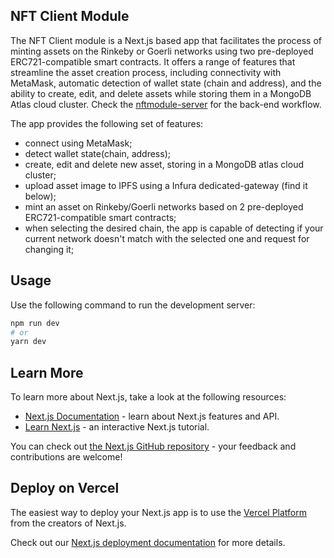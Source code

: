 ## NFT Client Module

The NFT Client module is a Next.js based app that facilitates the process of minting assets on the Rinkeby or Goerli networks using two pre-deployed ERC721-compatible smart contracts. It offers a range of features that streamline the asset creation process, including connectivity with MetaMask, automatic detection of wallet state (chain and address), and the ability to create, edit, and delete assets while storing them in a MongoDB Atlas cloud cluster. Check the [nftmodule-server](https://github.com/gabrielstoica/nftmodule-server) for the back-end workflow.

The app provides the following set of features:

- connect using MetaMask;
- detect wallet state(chain, address);
- create, edit and delete new asset, storing in a MongoDB atlas cloud cluster;
- upload asset image to IPFS using a Infura dedicated-gateway (find it below);
- mint an asset on Rinkeby/Goerli networks based on 2 pre-deployed ERC721-compatible smart contracts;
- when selecting the desired chain, the app is capable of detecting if your current network doesn't match with the selected one and request for changing it;

## Usage

Use the following command to run the development server:

```bash
npm run dev
# or
yarn dev
```

## Learn More

To learn more about Next.js, take a look at the following resources:

- [Next.js Documentation](https://nextjs.org/docs) - learn about Next.js features and API.
- [Learn Next.js](https://nextjs.org/learn) - an interactive Next.js tutorial.

You can check out [the Next.js GitHub repository](https://github.com/vercel/next.js/) - your feedback and contributions are welcome!

## Deploy on Vercel

The easiest way to deploy your Next.js app is to use the [Vercel Platform](https://vercel.com/new?utm_medium=default-template&filter=next.js&utm_source=create-next-app&utm_campaign=create-next-app-readme) from the creators of Next.js.

Check out our [Next.js deployment documentation](https://nextjs.org/docs/deployment) for more details.
